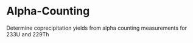 # Alpha-Counting
Determine coprecipitation yields from alpha counting measurements for 233U and 229Th
